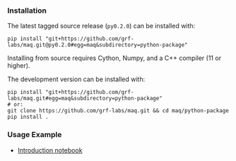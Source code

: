### Installation

The latest tagged source release (`py0.2.0`) can be installed with:
```
pip install "git+https://github.com/grf-labs/maq.git@py0.2.0#egg=maq&subdirectory=python-package"
```
Installing from source requires Cython, Numpy, and a C++ compiler (11 or higher).


The development version can be installed with:
```
pip install "git+https://github.com/grf-labs/maq.git#egg=maq&subdirectory=python-package"
# or:
git clone https://github.com/grf-labs/maq.git && cd maq/python-package
pip install .
```

### Usage Example

* [Introduction notebook](https://github.com/grf-labs/maq/blob/master/python-package/notebooks/introduction.ipynb)
